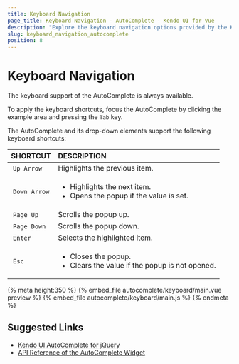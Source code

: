 ```yaml
---
title: Keyboard Navigation
page_title: Keyboard Navigation - AutoComplete - Kendo UI for Vue
description: "Explore the keyboard navigation options provided by the Kendo UI AutoComplete wrapper for Vue."
slug: keyboard_navigation_autocomplete
position: 8
---
```


# Keyboard Navigation

The keyboard support of the AutoComplete is always available.

To apply the keyboard shortcuts, focus the AutoComplete by clicking the example area and pressing the `Tab` key.

The AutoComplete and its drop-down elements support the following keyboard shortcuts:

| SHORTCUT    | DESCRIPTION |
|:---         |:---         |
| `Up Arrow`  | Highlights the previous item.|
| `Down Arrow`| <ul><li>Highlights the next item.</li> <li>Opens the popup if the value is set.</li></ul>|
| `Page Up`   | Scrolls the popup up.|
| `Page Down` | Scrolls the popup down.|
| `Enter`     | Selects the highlighted item.|
| `Esc`       | <ul><li>Closes the popup.</li> <li>Clears the value if the popup is not opened.</li></ul> |

{% meta height:350 %}
{% embed_file autocomplete/keyboard/main.vue preview %}
{% embed_file autocomplete/keyboard/main.js %}
{% endmeta %}

## Suggested Links

* [Kendo UI AutoComplete for jQuery](https://docs.telerik.com/kendo-ui/controls/editors/autocomplete/overview)
* [API Reference of the AutoComplete Widget](https://docs.telerik.com/kendo-ui/api/javascript/ui/autocomplete)
